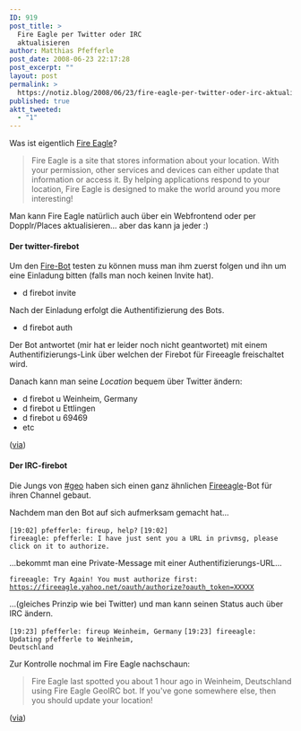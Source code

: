 ```yaml
---
ID: 919
post_title: >
  Fire Eagle per Twitter oder IRC
  aktualisieren
author: Matthias Pfefferle
post_date: 2008-06-23 22:17:28
post_excerpt: ""
layout: post
permalink: >
  https://notiz.blog/2008/06/23/fire-eagle-per-twitter-oder-irc-aktualisieren/
published: true
aktt_tweeted:
  - "1"
---
```

Was ist eigentlich <a href="http://fireeagle.yahoo.net">Fire Eagle</a>?

<blockquote>Fire Eagle is a site that stores information about your location. With your permission, other services and devices can either update that information or access it. By helping applications respond to your location, Fire Eagle is designed to make the world around you more interesting!</blockquote>

Man kann Fire Eagle natürlich auch über ein Webfrontend oder per Dopplr/Places aktualisieren... aber das kann ja jeder :)

<h4>Der twitter-firebot</h4>

Um den <a href="http://twitter.com/firebot">Fire-Bot</a> testen zu können muss man ihm zuerst folgen und ihn um eine Einladung bitten (falls man noch keinen Invite hat).

<ul><li>d firebot invite</li></ul>

Nach der Einladung erfolgt die Authentifizierung des Bots.

<ul><li>d firebot auth</li></ul>

Der Bot antwortet (mir hat er leider noch nicht geantwortet) mit einem Authentifizierungs-Link über welchen der Firebot für Fireeagle freischaltet wird.

Danach kann man seine <em>Location</em> bequem über Twitter ändern:

<ul><li>d firebot u Weinheim, Germany</li>
<li>d firebot u Ettlingen</li>
<li>d firebot u 69469</li>
<li>etc</li></ul>

(<a href="http://soylentfoo.jnewland.com/articles/2008/03/06/fire-eagle-location-aware-applications-without-the-hassle#instructions">via</a>)

<h4>Der IRC-firebot</h4>

Die Jungs von <a href="irc://irc.oftc.net/geo">#geo</a> haben sich einen ganz ähnlichen <a href="http://fireeagle.yahoo.net/">Fireeagle</a>-Bot für ihren Channel gebaut.

Nachdem man den Bot auf sich aufmerksam gemacht hat...

<code>[19:02] pfefferle: fireup, help?</code>
<code>[19:02] fireeagle: pfefferle: I have just sent you a URL in privmsg, please click on it to authorize.</code>

...bekommt man eine Private-Message mit einer Authentifizierungs-URL...

<code>fireeagle: Try Again! You must authorize first: https://fireeagle.yahoo.net/oauth/authorize?oauth_token=XXXXX</code>

...(gleiches Prinzip wie bei Twitter) und man kann seinen Status auch über IRC ändern.

<code>[19:23] pfefferle: fireup Weinheim, Germany</code>
<code>[19:23] fireeagle: Updating pfefferle to Weinheim, Deutschland</code>

Zur Kontrolle nochmal im Fire Eagle nachschaun:

<blockquote>Fire Eagle last spotted you about 1 hour ago in Weinheim, Deutschland using Fire Eagle GeoIRC bot. If you've gone somewhere else, then you should update your location!</blockquote>

(<a href="http://danbri.org/words/2008/06/22/331">via</a>)